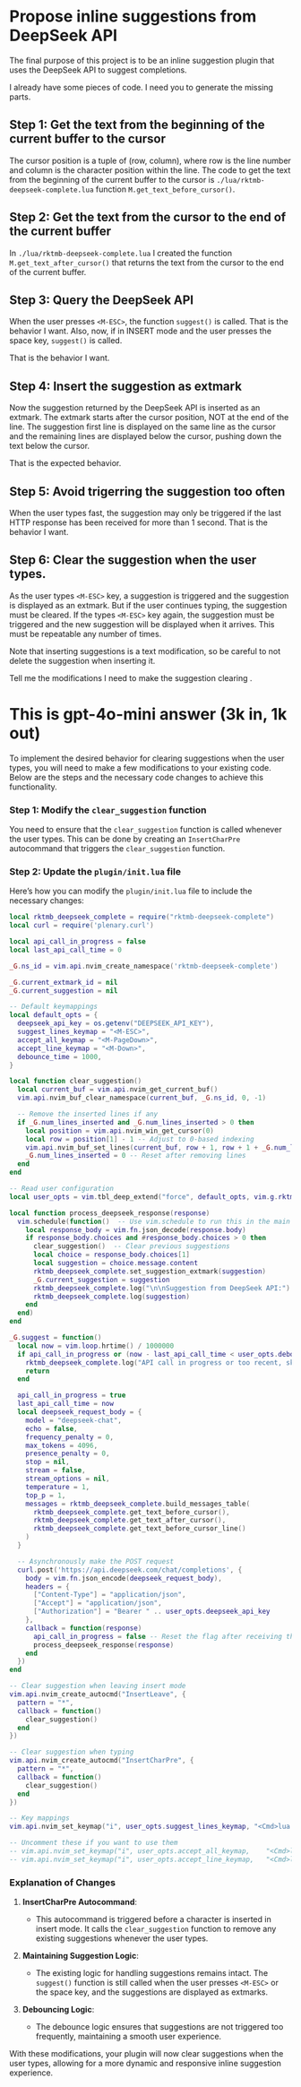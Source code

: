 # Propose inline suggestions from DeepSeek API

The final purpose of this project is to be an inline suggestion plugin that uses the DeepSeek API to suggest completions.

I already have some pieces of code.
I need you to generate the missing parts.

## Step 1: Get the text from the beginning of the current buffer to the cursor

The cursor position is a tuple of (row, column), where row is the line number and column is the character position within the line.
The code to get the text from the beginning of the current buffer to the cursor is `./lua/rktmb-deepseek-complete.lua` function `M.get_text_before_cursor()`.

## Step 2: Get the text from the cursor to the end of the current buffer

In `./lua/rktmb-deepseek-complete.lua` I created the function `M.get_text_after_cursor()` 
that returns the text from the cursor to the end of the current buffer.

## Step 3: Query the DeepSeek API

When the user presses `<M-ESC>`, the function `suggest()` is called. That is the behavior I want.
Also, now, if in INSERT mode and the user presses the space key, `suggest()` is called.

That is the behavior I want.

## Step 4: Insert the suggestion as extmark

Now the suggestion returned by the DeepSeek API is inserted as an extmark.
The extmark starts after the cursor position, NOT at the end of the line.
The suggestion first line is displayed on the same line as the cursor and the remaining lines are displayed below the cursor, 
pushing down the text below the cursor.

That is the expected behavior.

## Step 5: Avoid trigerring the suggestion too often

When the user types fast, the suggestion may only be triggered if the last HTTP response has been received for more than 1 second.
That is the behavior I want.

## Step 6: Clear the suggestion when the user types.

As the user types `<M-ESC>` key, a suggestion is triggered and the suggestion is displayed as an extmark.
But if the user continues typing, the suggestion must be cleared.
If the types `<M-ESC>` key again, the suggestion must be triggered and the new suggestion will be displayed when it arrives.
This must be repeatable any number of times.

Note that inserting suggestions is a text modification, so be careful to not delete the suggestion when inserting it.

Tell me the modifications I need to make the suggestion clearing .




# This is gpt-4o-mini answer (3k in, 1k out)

To implement the desired behavior for clearing suggestions when the user types, you will need to make a few modifications to your existing code. Below are the steps and the necessary code changes to achieve this functionality.

### Step 1: Modify the `clear_suggestion` function

You need to ensure that the `clear_suggestion` function is called whenever the user types. This can be done by creating an `InsertCharPre` autocommand that triggers the `clear_suggestion` function.

### Step 2: Update the `plugin/init.lua` file

Here’s how you can modify the `plugin/init.lua` file to include the necessary changes:

```lua
local rktmb_deepseek_complete = require("rktmb-deepseek-complete")
local curl = require('plenary.curl')

local api_call_in_progress = false
local last_api_call_time = 0

_G.ns_id = vim.api.nvim_create_namespace('rktmb-deepseek-complete')

_G.current_extmark_id = nil
_G.current_suggestion = nil

-- Default keymappings
local default_opts = {
  deepseek_api_key = os.getenv("DEEPSEEK_API_KEY"),
  suggest_lines_keymap = "<M-ESC>",
  accept_all_keymap = "<M-PageDown>",
  accept_line_keymap = "<M-Down>",
  debounce_time = 1000,
}

local function clear_suggestion()
  local current_buf = vim.api.nvim_get_current_buf()
  vim.api.nvim_buf_clear_namespace(current_buf, _G.ns_id, 0, -1)

  -- Remove the inserted lines if any
  if _G.num_lines_inserted and _G.num_lines_inserted > 0 then
    local position = vim.api.nvim_win_get_cursor(0)
    local row = position[1] - 1 -- Adjust to 0-based indexing
    vim.api.nvim_buf_set_lines(current_buf, row + 1, row + 1 + _G.num_lines_inserted, false, {}) -- remove the inserted lines
    _G.num_lines_inserted = 0 -- Reset after removing lines
  end
end

-- Read user configuration
local user_opts = vim.tbl_deep_extend("force", default_opts, vim.g.rktmb_deepseek_complete_opts or {})

local function process_deepseek_response(response)
  vim.schedule(function()  -- Use vim.schedule to run this in the main thread
    local response_body = vim.fn.json_decode(response.body)
    if response_body.choices and #response_body.choices > 0 then
      clear_suggestion()  -- Clear previous suggestions
      local choice = response_body.choices[1]
      local suggestion = choice.message.content
      rktmb_deepseek_complete.set_suggestion_extmark(suggestion)
      _G.current_suggestion = suggestion
      rktmb_deepseek_complete.log("\n\nSuggestion from DeepSeek API:")
      rktmb_deepseek_complete.log(suggestion)
    end
  end)
end

_G.suggest = function()
  local now = vim.loop.hrtime() / 1000000
  if api_call_in_progress or (now - last_api_call_time < user_opts.debounce_time) then
    rktmb_deepseek_complete.log("API call in progress or too recent, skipping.")
    return
  end

  api_call_in_progress = true
  last_api_call_time = now
  local deepseek_request_body = {
    model = "deepseek-chat",
    echo = false,
    frequency_penalty = 0,
    max_tokens = 4096,
    presence_penalty = 0,
    stop = nil,
    stream = false,
    stream_options = nil,
    temperature = 1,
    top_p = 1,
    messages = rktmb_deepseek_complete.build_messages_table(
      rktmb_deepseek_complete.get_text_before_cursor(),
      rktmb_deepseek_complete.get_text_after_cursor(),
      rktmb_deepseek_complete.get_text_before_cursor_line()
    )
  }

  -- Asynchronously make the POST request
  curl.post('https://api.deepseek.com/chat/completions', {
    body = vim.fn.json_encode(deepseek_request_body),
    headers = {
      ["Content-Type"] = "application/json",
      ["Accept"] = "application/json",
      ["Authorization"] = "Bearer " .. user_opts.deepseek_api_key
    },
    callback = function(response)
      api_call_in_progress = false -- Reset the flag after receiving the response
      process_deepseek_response(response)
    end
  })
end

-- Clear suggestion when leaving insert mode
vim.api.nvim_create_autocmd("InsertLeave", {
  pattern = "*",
  callback = function()
    clear_suggestion()
  end
})

-- Clear suggestion when typing
vim.api.nvim_create_autocmd("InsertCharPre", {
  pattern = "*",
  callback = function()
    clear_suggestion()
  end
})

-- Key mappings
vim.api.nvim_set_keymap("i", user_opts.suggest_lines_keymap, "<Cmd>lua suggest()<CR>", { noremap = true, silent = true })

-- Uncomment these if you want to use them
-- vim.api.nvim_set_keymap("i", user_opts.accept_all_keymap,    "<Cmd>lua accept_the_whole_suggestion()<CR>", { noremap = true, silent = true })
-- vim.api.nvim_set_keymap("i", user_opts.accept_line_keymap,   "<Cmd>lua accept_one_suggestion_line()<CR>",  { noremap = true, silent = true })
```

### Explanation of Changes

1. **InsertCharPre Autocommand**: 
   - This autocommand is triggered before a character is inserted in insert mode. It calls the `clear_suggestion` function to remove any existing suggestions whenever the user types.

2. **Maintaining Suggestion Logic**: 
   - The existing logic for handling suggestions remains intact. The `suggest()` function is still called when the user presses `<M-ESC>` or the space key, and the suggestions are displayed as extmarks.

3. **Debouncing Logic**: 
   - The debounce logic ensures that suggestions are not triggered too frequently, maintaining a smooth user experience.

With these modifications, your plugin will now clear suggestions when the user types, allowing for a more dynamic and responsive inline suggestion experience.

